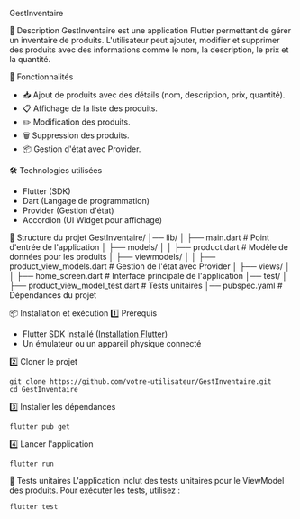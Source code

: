 GestInventaire

📌 Description
GestInventaire est une application Flutter permettant de gérer un inventaire de produits. L'utilisateur peut ajouter, modifier et supprimer des produits avec des informations comme le nom, la description, le prix et la quantité.

🚀 Fonctionnalités
- 📥 Ajout de produits avec des détails (nom, description, prix, quantité).
- 📋 Affichage de la liste des produits.
- ✏️ Modification des produits.
- 🗑️ Suppression des produits.
- 📦 Gestion d'état avec Provider.

🛠️ Technologies utilisées
- Flutter (SDK)
- Dart (Langage de programmation)
- Provider (Gestion d'état)
- Accordion (UI Widget pour affichage)

📂 Structure du projet
GestInventaire/
│── lib/
│   ├── main.dart                # Point d'entrée de l'application
│   ├── models/
│   │   ├── product.dart          # Modèle de données pour les produits
│   ├── viewmodels/
│   │   ├── product_view_models.dart  # Gestion de l'état avec Provider
│   ├── views/
│   │   ├── home_screen.dart      # Interface principale de l'application
│── test/
│   ├── product_view_model_test.dart  # Tests unitaires
│── pubspec.yaml                  # Dépendances du projet


📦 Installation et exécution
1️⃣ Prérequis
- Flutter SDK installé ([Installation Flutter](https://flutter.dev/docs/get-started/install))
- Un émulateur ou un appareil physique connecté

2️⃣ Cloner le projet
```
git clone https://github.com/votre-utilisateur/GestInventaire.git
cd GestInventaire
```

3️⃣ Installer les dépendances
```
flutter pub get
```

4️⃣ Lancer l'application
```
flutter run
```
🧪 Tests unitaires
L'application inclut des tests unitaires pour le ViewModel des produits.
Pour exécuter les tests, utilisez :
```
flutter test
```

